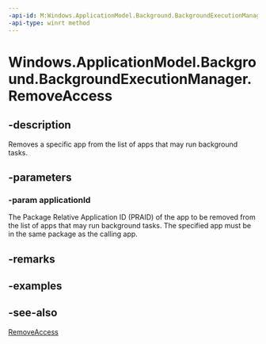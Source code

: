 ```yaml
---
-api-id: M:Windows.ApplicationModel.Background.BackgroundExecutionManager.RemoveAccess(System.String)
-api-type: winrt method
---
```


<!-- Method syntax
public void RemoveAccess(System.String applicationId)
-->

# Windows.ApplicationModel.Background.BackgroundExecutionManager.RemoveAccess

## -description
Removes a specific app from the list of apps that may run background tasks.

## -parameters
### -param applicationId
The Package Relative Application ID (PRAID) of the app to be removed from the list of apps that may run background tasks. The specified app must be in the same package as the calling app.

## -remarks

## -examples

## -see-also
[RemoveAccess](backgroundexecutionmanager_removeaccess_1873661382.md)